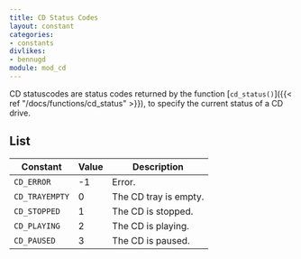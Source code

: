 ```yaml
---
title: CD Status Codes
layout: constant
categories:
- constants
divlikes:
- bennugd
module: mod_cd
---
```


CD statuscodes are status codes returned by the function [`cd_status()`]({{< ref "/docs/functions/cd_status" >}}), to specify the current status of a CD drive.

## List

| Constant | Value | Description |
|---|---|---|
| `CD_ERROR` | -1 | Error. |
| `CD_TRAYEMPTY` | 0 | The CD tray is empty. |
| `CD_STOPPED` | 1 | The CD is stopped. |
| `CD_PLAYING` | 2 | The CD is playing. |
| `CD_PAUSED` | 3 | The CD is paused. |
